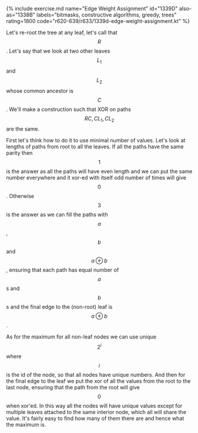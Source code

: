 {% include exercise.md name="Edge Weight Assignment" id="1339D" also-as="1338B"  labels="bitmasks, constructive algorithms, greedy, trees" rating=1800 code="r620-639/r633/1339d-edge-weight-assignment.kt" %}

Let's re-root the tree at any leaf, let's call that $$R$$.  Let's say that we look at two other leaves $$L_1$$ and $$L_2$$ whose common ancestor is $$C$$.  We'll make a construction such that XOR on paths $$RC, CL_1, CL_2$$ are the same.

First let's think how to do it to use minimal number of values.  Let's look at lengths of paths from root to all the leaves.  If all the paths have the same parity then $$1$$ is the answer as all the paths will have even length and we can put the same number everywhere and it xor-ed with itself odd number of times will give $$0$$.  Otherwise $$3$$ is the answer as we can fill the paths with $$a$$, $$b$$ and $$a \oplus b$$, ensuring that each path has equal number of $$a$$s and $$b$$s and the final edge to the (non-root) leaf is $$a \oplus b$$.

As for the maximum for all non-leaf nodes we can use unique $$2^i$$ where $$i$$ is the id of the node, so that all nodes have unique numbers.  And then for the final edge to the leaf we put the xor of all the values from the root to the last node, ensuring that the path from the root will give $$0$$ when xor'ed.  In this way all the nodes will have unique values except for multiple leaves attached to the same interior node, which all will share the value.  It's fairly easy to find how many of them there are and hence what the maximum is.
